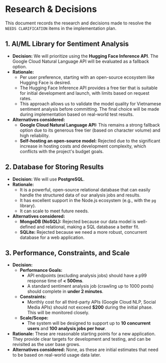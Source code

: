 # Research & Decisions

This document records the research and decisions made to resolve the `NEEDS CLARIFICATION` items in the implementation plan.

## 1. AI/ML Library for Sentiment Analysis

*   **Decision:** We will prioritize using the **Hugging Face Inference API**. The Google Cloud Natural Language API will be evaluated as a fallback option.
*   **Rationale:**
    *   Per user preference, starting with an open-source ecosystem like Hugging Face is desired.
    *   The Hugging Face Inference API provides a free tier that is suitable for initial development and launch, with limits based on request rates.
    *   This approach allows us to validate the model quality for Vietnamese sentiment analysis before committing. The final choice will be made during implementation based on real-world test results.
*   **Alternatives considered:**
    *   **Google Cloud Natural Language API:** This remains a strong fallback option due to its generous free tier (based on character volume) and high reliability.
    *   **Self-hosting an open-source model:** Rejected due to the significant increase in hosting costs and development complexity, which conflicts with the project's budget goals.

## 2. Database for Storing Results

*   **Decision:** We will use **PostgreSQL**.
*   **Rationale:**
    *   It is a powerful, open-source relational database that can easily handle the structured data of our analysis jobs and results.
    *   It has excellent support in the Node.js ecosystem (e.g., with the `pg` library).
    *   It can scale to meet future needs.
*   **Alternatives considered:**
    *   **MongoDB (NoSQL):** Rejected because our data model is well-defined and relational, making a SQL database a better fit.
    *   **SQLite:** Rejected because we need a more robust, concurrent database for a web application.

## 3. Performance, Constraints, and Scale

*   **Decision:**
    *   **Performance Goals:**
        *   API endpoints (excluding analysis jobs) should have a p99 response time of **< 500ms**.
        *   A standard sentiment analysis job (crawling up to 1000 posts) should complete in **under 2 minutes**.
    *   **Constraints:**
        *   Monthly cost for all third-party APIs (Google Cloud NLP, Social Media APIs) should not exceed **$200** during the initial phase. This will be monitored closely.
    *   **Scale/Scope:**
        *   The system will be designed to support up to **10 concurrent users** and **100 analysis jobs per hour**.
*   **Rationale:** These are reasonable starting points for a new application. They provide clear targets for development and testing, and can be revisited as the user base grows.
*   **Alternatives considered:** None, as these are initial estimates that need to be based on real-world usage data later.